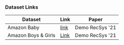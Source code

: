 ### Dataset Links

| Dataset | Link | Paper |
| ------- | ---- | ----- |
| Amazon Baby | [link](https://politecnicobari-my.sharepoint.com/:u:/g/personal/daniele_malitesta_poliba_it/ETQUu958u1RBnUYweLTbUgQBch90p-CwguXNEZLruZHIIw?e=nbZMfz) | Demo RecSys '21|
| Amazon Boys & Girls | [Link](https://politecnicobari-my.sharepoint.com/:u:/g/personal/daniele_malitesta_poliba_it/EUJLx_X1pFFDjTMfTtF6j6kBq7sAUEXzyUKB-9cAb6ZNkg?e=oD0lYh) | Demo RecSys '21|